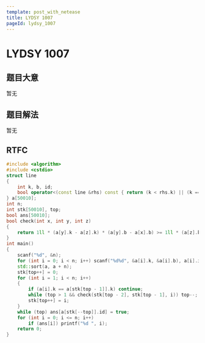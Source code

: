```yaml
---
template: post_with_netease
title: LYDSY 1007
pageId: lydsy_1007
---
```


# LYDSY 1007
<span id="poem"></span><script>$(function(){$.ajax('/api/poem?rnd='+Date.now()+Math.random()).done(function(data){$('#poem').text(data);});});</script>
## 题目大意
暂无

## 题目解法
暂无

## RTFC

```cpp
#include <algorithm>
#include <cstdio>
struct line
{
    int k, b, id;
    bool operator<(const line &rhs) const { return (k < rhs.k) || (k == rhs.k && b > rhs.b); }
} a[50010];
int n;
int stk[50010], top;
bool ans[50010];
bool check(int x, int y, int z)
{
    return 1ll * (a[y].k - a[z].k) * (a[y].b - a[x].b) >= 1ll * (a[z].b - a[y].b) * (a[x].k - a[y].k);
}
int main()
{
    scanf("%d", &n);
    for (int i = 0; i < n; i++) scanf("%d%d", &a[i].k, &a[i].b), a[i].id = i + 1;
    std::sort(a, a + n);
    stk[top++] = 0;
    for (int i = 1; i < n; i++)
    {
        if (a[i].k == a[stk[top - 1]].k) continue;
        while (top > 1 && check(stk[top - 2], stk[top - 1], i)) top--;
        stk[top++] = i;
    }
    while (top) ans[a[stk[--top]].id] = true;
    for (int i = 0; i <= n; i++)
        if (ans[i]) printf("%d ", i);
    return 0;
}
```
<div id="__comment"></div>
